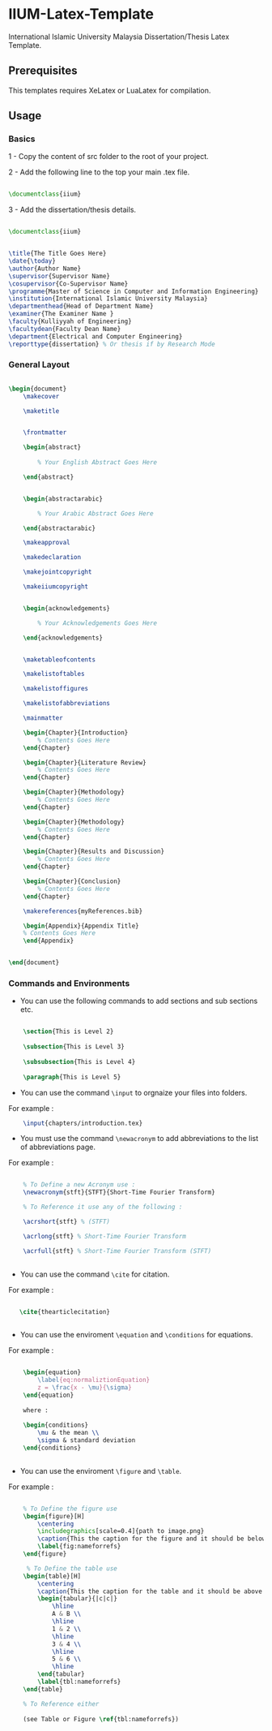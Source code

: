 # IIUM-Latex-Template
International Islamic University Malaysia Dissertation/Thesis Latex Template.


## Prerequisites

This templates requires XeLatex or LuaLatex for compilation.


## Usage

### Basics

1 - Copy the content of src folder to the root of your project.

2 - Add the following line to the top your main .tex file.

```latex

\documentclass{iium}

```

3 - Add the dissertation/thesis details.

```latex

\documentclass{iium}


\title{The Title Goes Here}
\date{\today}
\author{Author Name}
\supervisor{Supervisor Name}
\cosupervisor{Co-Supervisor Name}
\programme{Master of Science in Computer and Information Engineering}
\institution{International Islamic University Malaysia}
\departmenthead{Head of Department Name}
\examiner{The Examiner Name }
\faculty{Kulliyyah of Engineering}
\facultydean{Faculty Dean Name}
\department{Electrical and Computer Engineering}
\reporttype{dissertation} % Or thesis if by Research Mode  


```

### General Layout 

```latex

\begin{document}
    \makecover

    \maketitle


    \frontmatter

    \begin{abstract}
    
        % Your English Abstract Goes Here

    \end{abstract}


    \begin{abstractarabic}

        % Your Arabic Abstract Goes Here

    \end{abstractarabic}

    \makeapproval

    \makedeclaration

    \makejointcopyright

    \makeiiumcopyright


    \begin{acknowledgements}

        % Your Acknowledgements Goes Here

    \end{acknowledgements}


    \maketableofcontents

    \makelistoftables

    \makelistoffigures

    \makelistofabbreviations

    \mainmatter

    \begin{Chapter}{Introduction}
        % Contents Goes Here
    \end{Chapter}

    \begin{Chapter}{Literature Review}
        % Contents Goes Here
    \end{Chapter}

    \begin{Chapter}{Methodology}
        % Contents Goes Here
    \end{Chapter}

    \begin{Chapter}{Methodology}
        % Contents Goes Here
    \end{Chapter}

    \begin{Chapter}{Results and Discussion}
        % Contents Goes Here
    \end{Chapter}

    \begin{Chapter}{Conclusion}
        % Contents Goes Here
    \end{Chapter}

    \makereferences{myReferences.bib}

    \begin{Appendix}{Appendix Title}
    % Contents Goes Here
    \end{Appendix}


\end{document}

```
### Commands and Environments 

- You can use the following commands to add sections and sub sections etc.

```latex

    \section{This is Level 2}
    
    \subsection{This is Level 3}
    
    \subsubsection{This is Level 4}
    
    \paragraph{This is Level 5}

```

-  You can use the command `\input` to orgnaize your files into folders.

For example :

```latex    
    \input{chapters/introduction.tex}
```
- You must use the command `\newacronym` to add abbreviations to the list of abbreviations page.

For example :

```latex

    % To Define a new Acronym use :
    \newacronym{stft}{STFT}{Short-Time Fourier Transform}

    % To Reference it use any of the following :

    \acrshort{stft} % (STFT) 

    \acrlong{stft} % Short-Time Fourier Transform

    \acrfull{stft} % Short-Time Fourier Transform (STFT)
    
```

- You can use the command `\cite` for citation.

For example :

```latex

   \cite{thearticlecitation}
    
```

- You can use the enviroment `\equation` and `\conditions` for equations.

For example :

```latex

    \begin{equation}
        \label{eq:normaliztionEquation}
        z = \frac{x - \mu}{\sigma}
    \end{equation}
    
    where : 
    
    \begin{conditions}
        \mu & the mean \\
        \sigma & standard deviation 
    \end{conditions}
    
```
- You can use the enviroment `\figure` and `\table`.

For example :

```latex

    % To Define the figure use 
    \begin{figure}[H]
        \centering
        \includegraphics[scale=0.4]{path to image.png}
        \caption{This the caption for the figure and it should be below \protect\cite{thearticle}}
        \label{fig:nameforrefs}
    \end{figure}

     % To Define the table use 
    \begin{table}[H]
        \centering
        \caption{This the caption for the table and it should be above \protect\cite{thearticle}}
        \begin{tabular}{|c|c|}
            \hline
            A & B \\ 
            \hline
            1 & 2 \\ 
            \hline
            3 & 4 \\ 
            \hline
            5 & 6 \\ 
            \hline
        \end{tabular}
        \label{tbl:nameforrefs}
    \end{table}

    % To Reference either
    
    (see Table or Figure \ref{tbl:nameforrefs})

```
